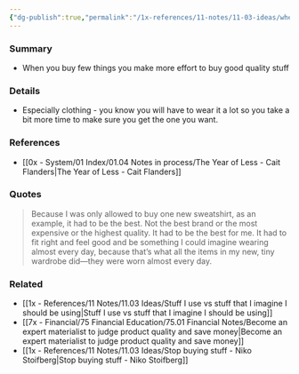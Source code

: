 ```yaml
---
{"dg-publish":true,"permalink":"/1x-references/11-notes/11-03-ideas/when-you-buy-few-things-you-make-more-effort-to-buy-good-quality-stuff/","title":"When you buy few things you make more effort to buy good quality stuff","created":"2024-08-08T22:40:51.284+03:00","updated":"2024-08-08T22:45:27.175+03:00"}
---
```



### Summary
- When you buy few things you make more effort to buy good quality stuff

### Details
- Especially clothing - you know you will have to wear it a lot so you take a bit more time to make sure you get the one you want.

### References
- [[0x - System/01 Index/01.04 Notes in process/The Year of Less - Cait Flanders\|The Year of Less - Cait Flanders]]

### Quotes
>  Because I was only allowed to buy one new sweatshirt, as an example, it had to be the best. Not the best brand or the most expensive or the highest quality. It had to be the best for me. It had to fit right and feel good and be something I could imagine wearing almost every day, because that’s what all the items in my new, tiny wardrobe did—they were worn almost every day. 


### Related
- [[1x - References/11 Notes/11.03 Ideas/Stuff I use vs stuff that I imagine I should be using\|Stuff I use vs stuff that I imagine I should be using]]
- [[7x - Financial/75 Financial Education/75.01 Financial Notes/Become an expert materialist to judge product quality and save money\|Become an expert materialist to judge product quality and save money]]
- [[1x - References/11 Notes/11.03 Ideas/Stop buying stuff - Niko Stoifberg\|Stop buying stuff - Niko Stoifberg]]